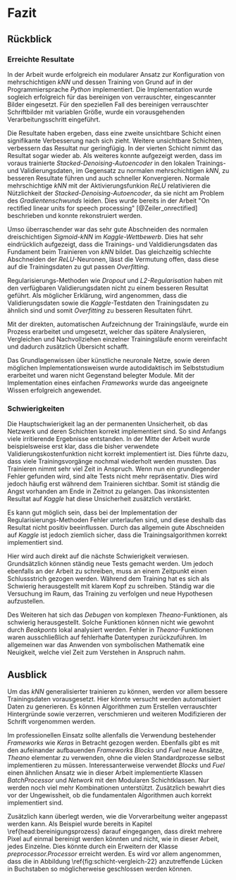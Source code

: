# Fazit

## Rückblick

### Erreichte Resultate

In der Arbeit wurde erfolgreich ein modularer Ansatz zur Konfiguration von mehrschichtigen *kNN* und dessen Training von Grund auf in der Programmiersprache *Python* implementiert. Die Implementation wurde sogleich erfolgreich für das bereinigen von verrauschter, eingescannter Bilder eingesetzt. Für den speziellen Fall des bereinigen verrauschter Schriftbilder mit variablen Größe, wurde ein vorausgehenden Verarbeitungsschritt eingeführt.

Die Resultate haben ergeben, dass eine zweite unsichtbare Schicht einen signifikante Verbesserung nach sich zieht. Weitere unsichtbare Schichten, verbessern das Resultat nur geringfügig. In der vierten Schicht nimmt das Resultat sogar wieder ab. Als weiteres konnte aufgezeigt werden, dass im voraus trainierte *Stacked-Denoising-Autoencoder* in den lokalen Trainings- und Validierungsdaten, im Gegensatz zu normalen mehrschichtigen *kNN*, zu besseren Resultate führen und auch schneller Konvergieren. Normale mehrschichtige *kNN* mit der Aktivierungsfunkion *ReLU* relativieren die Nützlichkeit der *Stacked-Denoising-Autoencoder*, da sie nicht am Problem des *Gradientenschwunds* leiden. Dies wurde bereits in der Arbeit "On rectified linear units for speech processing" [@Zeiler_onrectified] beschrieben und konnte rekonstruiert werden.

Umso überraschender war das sehr gute Abschneiden des normalen dreischichtigen *Sigmoid-kNN* im *Kaggle-Wettbewerb*. Dies hat sehr eindrücklich aufgezeigt, dass die Trainings- und Valdidierungsdaten das Fundament beim Trainieren von *kNN* bildet. Das gleichzeitig schlechte Abschneiden der *ReLU*-Neuronen, lässt die Vermutung offen, dass diese auf die Trainingsdaten zu gut passen *Overfitting*.

Regularisierungs-Methoden wie *Dropout* und *L2-Regularisation* haben mit den verfügbaren Validierungsdaten nicht zu einem besseren Resultat geführt. Als möglicher Erklärung, wird angenommen, dass die Validierungsdaten sowie die *Kaggle*-Testdaten den Trainingsdaten zu ähnlich sind und somit *Overfitting* zu besseren Resultaten führt.

Mit der direkten, automatischen Aufzeichnung der Trainingsläufe, wurde ein Prozess erarbeitet und umgesetzt, welcher das spätere Analysieren, Vergleichen und Nachvollziehen einzelner Trainingsläufe enorm vereinfacht und dadurch zusätzlich Übersicht schafft.

Das Grundlagenwissen über künstliche neuronale Netze, sowie deren möglichen Implementationsweisen wurde autodidaktisch im Selbststudium erarbeitet und waren nicht Gegenstand belegter Module. Mit der Implementation eines einfachen *Frameworks* wurde das angeeignete Wissen erfolgreich angewendet.

### Schwierigkeiten

Die Hauptschwierigkeit lag an der permanenten Unsicherheit, ob das Netzwerk und deren Schichten korrekt implementiert sind. So sind Anfangs viele irritierende Ergebnisse entstanden. In der Mitte der Arbeit wurde beispielsweise erst klar, dass die bisher verwendete Validierungskostenfunktion nicht korrekt implementiert ist. Dies führte dazu, dass viele Trainingsvorgänge nochmal wiederholt werden mussten. Das Trainieren nimmt sehr viel Zeit in Anspruch. Wenn nun ein grundlegender Fehler gefunden wird, sind alte Tests nicht mehr repräsentativ. Dies wird jedoch häufig erst während dem Trainieren sichtbar. Somit ist ständig die Angst vorhanden am Ende in Zeitnot zu gelangen. Das inkonsistenten Resultat auf *Kaggle* hat diese Unsicherheit zusätzlich verstärkt.

Es kann gut möglich sein, dass bei der Implementation der Regularisierungs-Methoden Fehler unterlaufen sind, und diese deshalb das Resultat nicht positiv beeinflussen. Durch das allgemein gute Abschneiden auf *Kaggle* ist jedoch ziemlich sicher, dass die Trainingsalgorithmen korrekt implementiert sind.

Hier wird auch direkt auf die nächste Schwierigkeit verwiesen. Grundsätzlich können ständig neue Tests gemacht werden. Um jedoch ebenfalls an der Arbeit zu schreiben, muss an einem Zeitpunkt einen Schlussstrich gezogen werden. Während dem Training hat es sich als Schwierig herausgestellt mit klarem Kopf zu schreiben. Ständig war die Versuchung im Raum, das Training zu verfolgen und neue Hypothesen aufzustellen.

Des Weiteren hat sich das *Debugen* von komplexen *Theano*-Funktionen, als schwierig herausgestellt. Solche Funktionen können nicht wie gewohnt durch *Beakponts* lokal analysiert werden. Fehler in *Theano*-Funktionen waren ausschließlich auf fehlerhafte Datentypen zurückzuführen. Im allgemeinen war das Anwenden von symbolischen Mathematik eine Neuigkeit, welche viel Zeit zum Verstehen in Anspruch nahm.

## Ausblick

Um das *kNN* generalisierter trainieren zu können, werden vor allem bessere Trainingsdaten vorausgesetzt. Hier könnte versucht werden automatisiert Daten zu generieren. Es können Algorithmen zum Erstellen verrauschter Hintergründe sowie verzerren, verschmieren und weiteren Modifizieren der Schrift vorgenommen werden.

Im professionellen Einsatz sollte allenfalls die Verwendung bestehender *Frameworks* wie *Keras* in Betracht gezogen werden. Ebenfalls gibt es mit den aufeinander aufbauenden *Frameworks* *Blocks* und *Fuel* neue Ansätze, *Theano* elementar zu verwenden, ohne die vielen Standardprozesse selbst implementieren zu müssen. Interessanterweise verwendet *Blocks* und *Fuel* einen ähnlichen Ansatz wie in dieser Arbeit implementierte Klassen *BatchProcessor* und *Network* mit den Modularen Schichtklassen. Nur werden noch viel mehr Kombinationen unterstützt. Zusätzlich bewahrt dies vor der Ungewissheit, ob die fundamentalen Algorithmen auch korrekt implementiert sind.

Zusätzlich kann überlegt werden, wie die Vorverarbeitung weiter angepasst werden kann. Als Beispiel wurde bereits in Kapitel \ref{head:bereinigungsprozess} darauf eingegangen, dass direkt mehrere Pixel auf einmal bereinigt werden könnten und nicht, wie in dieser Arbeit, jedes Einzelne. Dies könnte durch ein Erweitern der Klasse *preprocessor.Processor* erreicht werden. Es wird vor allem angenommen, dass die in Abbildung \ref{fig:schicht-vergleich-22} anzutreffende Lücken in Buchstaben so möglicherweise geschlossen werden können.
